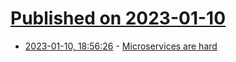 # [Published on 2023-01-10](index.md)

* [2023-01-10, 18:56:26](https://news.ycombinator.com/item?id=34329656) - [Microservices are hard](https://code-held.com/2022/07/28/microservices/)
